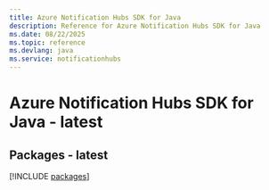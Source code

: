 ```yaml
---
title: Azure Notification Hubs SDK for Java
description: Reference for Azure Notification Hubs SDK for Java
ms.date: 08/22/2025
ms.topic: reference
ms.devlang: java
ms.service: notificationhubs
---
```

# Azure Notification Hubs SDK for Java - latest
## Packages - latest
[!INCLUDE [packages](notification-hubs-index.md)]